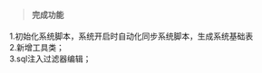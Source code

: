 
> #### 完成功能
1.初始化系统脚本，系统开启时自动化同步系统脚本，生成系统基础表  
2.新增工具类；  
3.sql注入过滤器编辑；   


































